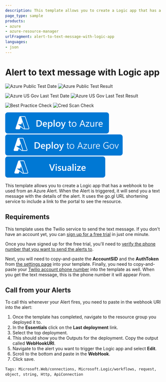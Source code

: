 ```yaml
---
description: This template allows you to create a Logic app that has a webhook to be used from an Azure Alert. When the Alert is triggered, it will send you a text message with the details of the alert. It uses the go.gl URL shortening service to include a link to the portal to see the resource.
page_type: sample
products:
- azure
- azure-resource-manager
urlFragment: alert-to-text-message-with-logic-app
languages:
- json
---
```

# Alert to text message with Logic app

![Azure Public Test Date](https://azurequickstartsservice.blob.core.windows.net/badges/demos/alert-to-text-message-with-logic-app/PublicLastTestDate.svg)
![Azure Public Test Result](https://azurequickstartsservice.blob.core.windows.net/badges/demos/alert-to-text-message-with-logic-app/PublicDeployment.svg)

![Azure US Gov Last Test Date](https://azurequickstartsservice.blob.core.windows.net/badges/demos/alert-to-text-message-with-logic-app/FairfaxLastTestDate.svg)
![Azure US Gov Last Test Result](https://azurequickstartsservice.blob.core.windows.net/badges/demos/alert-to-text-message-with-logic-app/FairfaxDeployment.svg)

![Best Practice Check](https://azurequickstartsservice.blob.core.windows.net/badges/demos/alert-to-text-message-with-logic-app/BestPracticeResult.svg)
![Cred Scan Check](https://azurequickstartsservice.blob.core.windows.net/badges/demos/alert-to-text-message-with-logic-app/CredScanResult.svg)

[![Deploy To Azure](https://raw.githubusercontent.com/Azure/azure-quickstart-templates/master/1-CONTRIBUTION-GUIDE/images/deploytoazure.svg?sanitize=true)](https://portal.azure.com/#create/Microsoft.Template/uri/https%3A%2F%2Fraw.githubusercontent.com%2FAzure%2Fazure-quickstart-templates%2Fmaster%2Fdemos%2Falert-to-text-message-with-logic-app%2Fazuredeploy.json)
[![Deploy To Azure US Gov](https://raw.githubusercontent.com/Azure/azure-quickstart-templates/master/1-CONTRIBUTION-GUIDE/images/deploytoazuregov.svg?sanitize=true)](https://portal.azure.us/#create/Microsoft.Template/uri/https%3A%2F%2Fraw.githubusercontent.com%2FAzure%2Fazure-quickstart-templates%2Fmaster%2Fdemos%2Falert-to-text-message-with-logic-app%2Fazuredeploy.json)
[![Visualize](https://raw.githubusercontent.com/Azure/azure-quickstart-templates/master/1-CONTRIBUTION-GUIDE/images/visualizebutton.svg?sanitize=true)](http://armviz.io/#/?load=https%3A%2F%2Fraw.githubusercontent.com%2FAzure%2Fazure-quickstart-templates%2Fmaster%2Fdemos%2Falert-to-text-message-with-logic-app%2Fazuredeploy.json)

This template allows you to create a Logic app that has a webhook to be used from an Azure Alert. When the Alert is triggered, it will send you a text message with the details of the alert. It uses the go.gl URL shortening service to include a link to the portal to see the resource.

## Requirements

This template uses the Twilio service to send the text message. If you don't have an account yet, you can [sign up for a free trial](https://www.twilio.com/try-twilio) in just one minute.

Once you have signed up for the free trial, you'll need to [verify the phone number that you want to send the alerts to](https://www.twilio.com/user/account/phone-numbers/verified).

Next, you will need to copy-and-paste the  **AccountSID** and the **AuthToken** from [the settings page](https://www.twilio.com/user/account/settings) into your template.   Finally, you need to copy-and-paste your [Twilio account phone number](https://www.twilio.com/user/account/phone-numbers/incoming) into the template as well. When you get the text message, this is the phone number it will appear *From*.

## Call from your Alerts

To call this whenever your Alert fires, you need to paste in the webhook URI into the alert:

1. Once the template has completed, navigate to the resource group you deployed it to.
2. In the **Essentials** click on the **Last deployment** link.
3. Select the top deployment.
4. This should show you the Outputs for the deployment. Copy the output called **WebHookURI**.
5. Navigate to the alert you want to trigger the Logic app and select **Edit**.
6. Scroll to the bottom and paste in the **WebHook**.
7. Click save.

`Tags: Microsoft.Web/connections, Microsoft.Logic/workflows, request, object, string, Http, ApiConnection`
